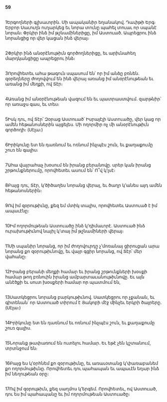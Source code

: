**59**

\
1Երգողների գլխաւորին. Մի ապականիր եղանակով. Դաւիթի Երգ։ Երբոր Սաւուղն ուղարկեց եւ նորա տունը պահել տուաւ որ սպանէ նորան։ Փրկիր ինձ իմ թշնամիներիցը, իմ Աստուած. Ապրեցրու ինձ նորանցից որ վեր կացան ինձ վերայ։

\
2Փրկիր ինձ անօրէնութիւն գործողներիցը, եւ արիւնահեղ մարդկանցիցը ապրեցրու ինձ։

\
3Որովհետեւ ահա թագուն սպասում են՝ որ իմ անձը բռնեն. զօրեղները ժողովվում են ինձ վերայ առանց իմ անօրէնութեան եւ առանց իմ մեղքի, ով Տէր։

\
4Առանց իմ անօրէնութեան վազում են եւ պատրաստվում. զարթնիր՝ որ առաջս գաս, եւ տես։

\
5Իսկ դու, ով Տէր՝ Զօրաց Աստուած՝ Իսրայէլի Աստուածը, վեր կաց որ ամեն հեթանոսներին այցելես. Մի ողորմիր ոչ մի անօրէնութիւն գործողի։ (Սէլա։)

\
6Իրիկունը ետ են դառնում եւ ոռնում ինչպէս շուն, եւ քաղաքումը շուռ են գալիս։

\
7Ահա վայրահաչ խօսում են իրանց բերանովը. սրեր կան իրանց շրթունքներումը, որովհետեւ ասում են՝ Ո՞վ կ’լսէ։

\
8Բայց դու, Տէր, կ’ծիծաղես նորանց վերայ, եւ ծաղր կ’անես այդ ամեն հեթանոսներին։

\
9Ով իմ զօրութիւնը, քեզ եմ մտիկ տալիս, որովհետեւ Աստուած է իմ ապաւէնը։

\
10Իմ ողորմութեան Աստուածը ինձ կ’դիմաւորէ. Աստուած ինձ ուրախութիւնով նայիլ կ’տայ իմ թշնամիների վերայ։

\
11Մի սպանիր նորանց, որ իմ ժողովուրդը չ’մոռանայ ցիրուցան արա նորանց քո զօրութիւնովը, եւ վայր գցիր նորանց, ով Տէր՝ մեր վահանը։

\
12Իրանց բերանի մեղքի համար եւ իրանց շրթունքների խօսքի համար թող բռնուին իրանց ամբարտաւանութիւնովը. Եւ այն անէծքի եւ սուտ խօսքերի համար որ պատմում են,

\
13Սատկեցրու նորանց բարկութիւնով. Սատկեցրու որ չքանան, եւ գիտենան՝ որ Աստուած տիրում է Յակոբի մէջ մինչեւ երկրի ծայրերը. (Սէլա։)

\
14Իրիկունը ետ են դառնում եւ ոռնում ինչպէս շուն, եւ քաղաքումը շուռ գալիս.

\
15Նորանք թափառում են ուտելու համար. Եւ եթէ չեն կշտանում, տրտնջում են։

\
16Բայց ես կ’օրհնեմ քո զօրութիւնը, եւ առաւօտանց կ’փառաբանեմ քո ողորմութիւնը. Որովհետեւ դու պահապան եւ ապաւէն եղար ինձ իմ նեղութեան օրը։

\
17Ով իմ զօրութիւն, քեզ սաղմոս կ’երգեմ. Որովհետեւ, ով Աստուած, դու ես իմ պահապանը եւ իմ ողորմութեան Աստուածը։
